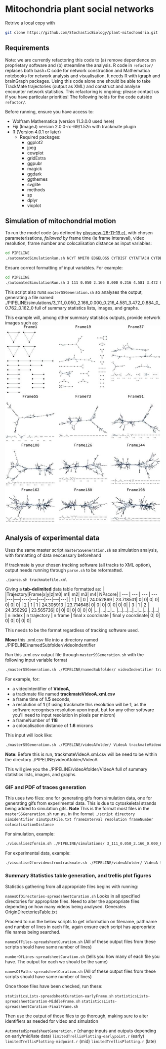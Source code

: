 # Mitochondria plant social networks


Retrive a local copy with

```sh
git clone https://github.com/StochasticBiology/plant-mitochondria.git
```

## Requirements

Note: we are currently refactoring this code to (a) remove dependence on proprietary software and (b) streamline the analysis. R code in `refactor/` replaces both bash+C code for network construction and Mathematica notebooks for network analysis and visualisation. It needs R with igraph and brainGraph packages. Using this code alone one should be able to take TrackMate trajectories (output as XML) and construct and analyse encounter network statistics. This refactoring is ongoing; please contact us if you have particular priorities! The following holds for the code outside `refactor/`.

Before running, ensure you have access to:
- Wolfram Mathematica (version 11.3.0.0 used here)
- Fiji (ImageJ) version 2.0.0-rc-69/1.52n with trackmate plugin
- R (Version 4.0.1 or later)
  - Required packages:
    - ggplot2
    - jpeg
    - cowplot
    - gridExtra
    - ggpubr
    - magick
    - ggdark
    - ggthemes
    - svglite
    - methods
    - sp
    - dplyr
    - vioplot
    
## Simulation of mitochondrial motion

To run the model code (as defined by [physnew-28-11-19.c](PIPELINE/physnew-28-11-19.c)), with chosen parameterisations, *followed by* frame time (ie frame interaval), video resolution, frame number and colocalisation distance as input variables:
```sh
cd PIPELINE
./automatedSimulationRun.sh NCYT NMITO EDGELOSS CYTDIST CYTATTACH CYTDETACH CYTSPEED MITDIST MITSPEED STEPTYPE STEPPARAM HYDRO RSEED FrameTime Resolution FrameNumber ColocDistance
```
Ensure correct formatting of input variables. For example:
```sh
cd PIPELINE
./automatedSimulationRun.sh 3 111 0.050 2.166 0.000 0.216 4.581 3.472 0.884 0 0.762 0.162 0 1.1628 1.000 198 1.6
```
This script also runs `masterSSGeneration.sh` so analyses the output, generating a file named ./PIPELINE/simulations/3_111_0.050_2.166_0.000_0.216_4.581_3.472_0.884_0_0.762_0.162_0 full of summary statistics lists, images, and graphs.



This example will, among other summary statistics outputs, provide network images such as:
![This is a simulation output example, showing network illustrations over time](assets/3_111_0.050_2.166_0.000_0.216_4.581_3.472_0.884_0_0.762_0.162_0_AllNetworks.jpg)


## Analysis of experimental data

Uses the same master script `masterSSGeneration.sh` as simulation analysis, with formatting of data neccessary beforehand

If trackmate  is your chosen tracking software (all tracks to XML option), output needs running through `parse.sh` to be reformatted. 

```sh
./parse.sh trackmatefile.xml
```

Giving a **tab-delimited** data table formatted as:
|	|Trajectory|Frame|x|y|z|m0|	m1|	m2|	m3|	m4|	NPscore|
| --- | --- | --- | --- |---|---|----|---|---|---|---|---| 
| 1	| 1	| 0	| 24.052869 |	23.718501|	0|	0|	0|	0|	0|	0|	0|
| 2	| 1	| 1	| 24.305913 |	23.714648|	0|	0|	0|	0|	0|	0|	0|
| 3	| 1	| 2	| 24.356292 |	23.565736|	0|	0|	0|	0|	0|	0|	0|
|...| ...|...|... |...|...|...|...|...|...|...|...|
| n index  | n trajectory | n frame | final x coordinate |	final y coordinate|	0|	0|	0|	0|	0| 0| 0| 

This needs to be the format regardless of tracking software used.

**Move** this .xml.csv file into a directory named ./PIPELINE/namedSubfolder/videoIndentifier  

Run this .xml.csv output file through `masterSSGeneration.sh` with the following input variable format 

```sh
./masterSSGeneration.sh ./PIPELINE/namedSubfolder/ videoIndentifier trackmatefile.xml.csv frameTime Resolution frameNumber colocalisationDistance
```

For example, for:
- a videoIntentifier of **VideoA**, 
- a trackmate file named **trackmateVideoA.xml.csv**
- a frame time of **1.5** seconds, 
- a resolution of **1** (if using trackmate this resolution will be 1, as the software recognises resolution upon input, but for any other software you'll need to input resolution in pixels per micron)
- a frameNumber of **118**
- a colocalisation distance of **1.6** microns


This input will look like:

```sh
./masterSSGeneration.sh ./PIPELINE/videoAfolder/ VideoA trackmateVideoA.xml.csv 1.5000 1.0000 118 1.6
```
**Note**: Before this is run, trackmateVideoA.xml.csv will be need to be within the directory ./PIPELINE/videoAfolder/VideoA

This will give you the ./PIPELINE/videoAfolder/VideoA full of summary statistics lists, images, and graphs. 

### GIF and PDF of traces generation

This uses two files: one for generating gifs from simulation data, one for generating gifs from experimental data. 
This is due to cytoskeletal strands being added to simulation gifs.
**Note** This is the format most files in the `masterSSGeneration.sh` run as, in the format `./script directory simIdentifier simutputFile.txt frameInterval resolution frameNumber colocalisationDistance`

For simulation, example: 

```sh
./visualise2forsim.sh ./PIPELINE/simulations/ 3_111_0.050_2.166_0.000_0.216_4.581_3.472_0.884_0_0.762_0.162_0 simoutput-3-111-0.050-2.166-0.000-0.216-4.581-3.472-0.884-0-0.762-0.162-0.txt 1.1628 1.000 198 1.6
```
For experimental data, example:
```sh
./visualise2forvideosfromtrackmate.sh ./PIPELINE/videoAfolder/ VideoA trackmateVideoA.xml.csv 1.5000 1.0000 118 1.6
```

### Summary Statistics table generation, and trellis plot figures

Statistics gathering from all appropriate files begins with running:

`namesOfDirectories-spreadsheetCuration.sh`
Looks in all specified directories for appropriate files. Need to alter the appropriate files depending on how many videos being analysed. Generates OriginDirectoriesTable.txt

Proceed to run the below scripts to get information on filename, pathname and number of lines in each file, again ensure each script has appropriate file names being searched.  

`namesOfFiles-spreadsheetCuration.sh`   (All of these output files from these scripts should have same number of lines)

`numberOfLines-spreadsheetCuration.sh`  (tells you how many of each file you have. The output for each wc should be the same)

`namesOfPaths-spreadsheetCuration.sh`  (All of these output files from these scripts should have same number of lines)


Once those files have been checked, run  these: 

`statisticsLists-spreadsheetCuration-earlyFrame.sh`
`statisticsLists-spreadsheetCuration-MiddleFrame.sh`
`statisticsLists-spreadsheetCuration-FinalFrame.sh`

Then use the output of those files to go thorough, making sure to alter identifiers as needed for video and simulation


`AutomatedSpreadsheetGeneration.r`  (change inputs and outputs depending on early/mid/late data)
`limitedTrellisPlotting-earlypoint.r` (early)
`limitedTrellisPlotting-midpoint.r` (mid)
`limitedTrellisPlotting.r` (late)

